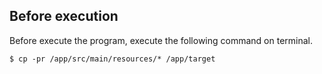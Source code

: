 ## Before execution
Before execute the program, execute the following command on terminal.
```
$ cp -pr /app/src/main/resources/* /app/target
```